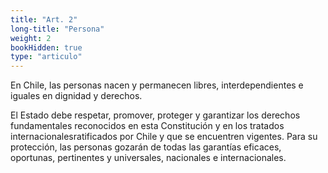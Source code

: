 ```yaml
---
title: "Art. 2"
long-title: "Persona"
weight: 2
bookHidden: true
type: "articulo"
---
```

En Chile, las personas nacen y permanecen libres, interdependientes e iguales en dignidad y derechos.

El Estado debe respetar, promover, proteger y garantizar los derechos fundamentales reconocidos en esta Constitución y en los tratados internacionalesratificados por Chile y que se encuentren vigentes. Para su protección, las personas gozarán de todas las garantías eficaces, oportunas, pertinentes y universales, nacionales e internacionales.

